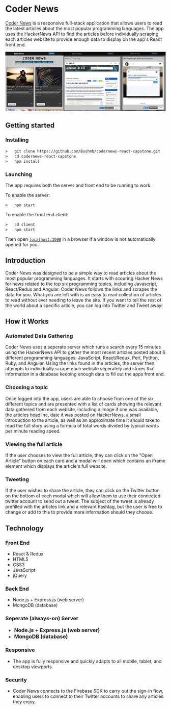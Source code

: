 <h1>Coder News</h1>
<p><a href="http://codernews-react-capstone.herokuapp.com/">Coder News</a> is a responsive full-stack application that allows users to read the latest articles about the most popular programming languages.  The app uses the HackerNews API to find the articles before individually scraping each articles website to provide enough data to display on the app's React front end.</p>
<img src="client/src/images/codernews-snapshots.jpg">

## Getting started
### Installing
```
>   git clone https://github.com/Bushmb/codernews-react-capstone.git
>   cd codernews-react-capstone
>   npm install
```
### Launching
The app requires both the server and front end to be running to work.  

To enable the server:
```
>   npm start
```

To enable the front end client:
```
>   cd client
>   npm start
```
Then open [`localhost:3000`](http://localhost:3000) in a browser if a window is not automatically opened for you.


<h2>Introduction</h2>
<p>Coder News was designed to be a simple way to read articles about the most popular programming languages. It starts with scouring Hacker News for news related to the top six programming topics, including Javascript, React/Redux and Angular. Coder News follows the links and scrapes the data for you. What you are left with is an easy to read collection of articles to read without ever needing to leave the site. If you want to tell the rest of the world about a specific article, you can log into Twitter and Tweet away!</p>

<h2>How it Works</h2>
<h3>Automated Data Gathering</h3>
<p>Coder News uses a seperate server which runs a search every 15 minutes using the HackerNews API to gather the most recent articles posted about 6 different programming languages: JavaScript, React/Redux, Perl, Python, Ruby, and Angular.  Using the links found in the articles, the server then attempts to individually scrape each website seperately and stores that information in a database keeping enough data to fill out the apps front end.</p>
<h3>Choosing a topic</h3>
<p>Once logged into the app, users are able to choose from one of the six different topics and are presented with a list of cards showing the relevant data gathered from each website, including a image if one was available, the articles headline, date it was posted on HackerNews, a small introduction to the article, as well as an approximate time it should take to read the full story using a formula of total words divided by typical words per minute reading speed.</p>
<h3>Viewing the full article</h3>
<p>If the user chooses to view the full article, they can click on the "Open Article" button on each card and a modal will open which contains an iframe element which displays the article's full website.</p>
<h3>Tweeting</h3>
<p>If the user wishes to share the article, they can click on the Twitter button on the bottom of each modal which will allow them to use their connected twitter account to send out a tweet. The subject of the tweet is already prefilled with the articles link and a relevant hashtag, but the user is free to change or add to this to provide more information should they choose.</p>

<h2>Technology</h2>
<h3>Front End</h3>
<ul>
  <li>React & Redux</li>
  <li>HTML5</li>
  <li>CSS3</li>
  <li>JavaScript</li>
  <li>jQuery</li>
</ul>
<h3>Back End</h3>
<ul>
  <li>Node.js + Express.js (web server)</li>
  <li>MongoDB (database)</li>
</ul>
<h3>Seperate (always-on) Server
<ul>
  <li>Node.js + Express.js (web server)</li>
  <li>MongoDB (database)</li>
</ul>
<h3>Responsive</h3>
<ul>
  <li>The app is fully responsive and quickly adapts to all mobile, tablet, and desktop viewports.</li>
</ul>
<h3>Security</h3>
<ul>
  <li>Coder News connects to the Firebase SDK to carry out the sign-in flow, enabling users to connect to their Twitter accounts to share any articles they enjoy.</li>
</ul>